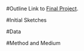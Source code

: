 #Outline
Link to [Final Project](https://albertzhong-95.github.io/Final-Project_Han-Zhong/).  

#Initial Sketches

#Data

#Method and Medium
